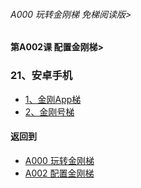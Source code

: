 ###### A000 玩转金刚梯 免梯阅读版> 
#### 第A002课 配置金刚梯>

### 21、安卓手机
- [1、金刚App梯](https://github.com/a2zitpro/web/blob/master/LadderFree/LadderConfigure/Android/Phone/LadderApp.md)
- [2、金刚号梯](https://github.com/a2zitpro/web/blob/master/LadderFree/LadderConfigure/Android/Phone/LadderKKID.md)



#### 返回到
- [A000 玩转金刚梯](https://github.com/a2zitpro/web/blob/master/LadderFree/main.md)
- [A002 配置金刚梯](https://github.com/a2zitpro/web/blob/master/LadderFree/LadderConfigure/LadderConfigure.md)

